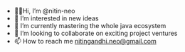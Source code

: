 - 👋🏼Hi, I’m @nitin-neo
- 👀 I’m interested in new ideas
- 🌱 I’m currently mastering the whole java ecosystem
- 💞️ I’m looking to collaborate on exciting project ventures
- 📫 How to reach me nitingandhi.neo@gmail.com

<!---
nitin-neo/nitin-neo is a ✨ special ✨ repository because its `README.md` (this file) appears on your GitHub profile.
You can click the Preview link to take a look at your changes.
--->
